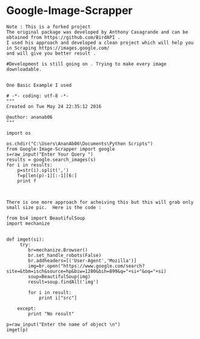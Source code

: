 # Google-Image-Scrapper

    Note : This is a forked project
    The original package was developed by Anthony Casagrande and can be obtained from https://github.com/BirdAPI .
    I used his approach and developed a clean project which will help you in Scraping https://images.google.com/  
    and will give you better result . 
    
    #Development is still going on . Trying to make every image downloadable.


    One Basic Example I used 

    # -*- coding: utf-8 -*-
    """
    Created on Tue May 24 22:35:12 2016

    @author: ananab06
    """

    import os

    os.chdir("C:\Users\AnanAb06\Documents\Python Scripts")
    from Google-Image-Scrapper import google
    s=raw_input("Enter Your Query ")
    results = google.search_images(s)
    for i in results:
        p=str(i).split(',')
        f=p[len(p)-1][:-1][6:]
        print f
    
    
    
    There is one more approach for acheiving this but this will grab only small size pic.  Here is the code :

    from bs4 import BeautifulSoup
    import mechanize


    def imget(si):
         try:
            br=mechanize.Browser()
            br.set_handle_robots(False)
            br.addheaders=[('User-Agent','Mozilla')]
            img=br.open("https://www.google.com/search?site=&tbm=isch&source=hp&biw=1280&bih=899&q="+si+"&oq="+si)
            soup=BeautifulSoup(img)
            result=soup.findAll('img')
        
            for i in result:
                print i["src"]
        
        except:
            print "No result"
        
    p=raw_input("Enter the name of object \n")
    imget(p)
